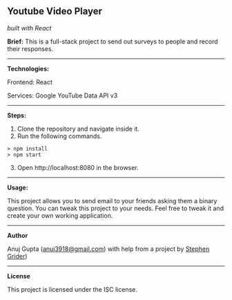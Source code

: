 ## Youtube Video Player
*built with React*

 
**Brief:** This is a full-stack project to send out surveys to people and record their responses.

-----------------------------

**Technologies:**

Frontend: React

Services: Google YouTube Data API v3

-----------------------------

**Steps:**

1) Clone the repository and navigate inside it.
2) Run the following commands.
```
> npm install
> npm start
```
3) Open http://localhost:8080 in the browser.

-----------------------------

**Usage:**

This project allows you to send email to your friends asking them a binary question. You can tweak this project to your needs. Feel free to tweak it and create your own working application.

-----------------------------

**Author**

Anuj Gupta (anuj3918@gmail.com) with help from a project by [Stephen Grider](https://github.com/StephenGrider/ReactStarter/))

-----------------------------

**License**

This project is licensed under the ISC license.